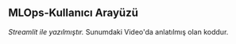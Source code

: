 ## MLOps-Kullanıcı Arayüzü
<i>Streamlit ile yazılmıştır.</i>
Sunumdaki Video'da anlatılmış olan koddur.
